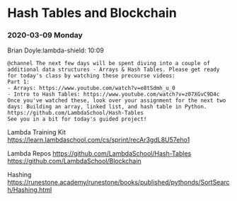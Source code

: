 

# Hash Tables and Blockchain

### 2020-03-09 Monday   

Brian Doyle:lambda-shield:  10:09
```
@channel The next few days will be spent diving into a couple of additional data structures - Arrays & Hash Tables. Please get ready for today's class by watching these precourse videos:
Part 1:
- Arrays: https://www.youtube.com/watch?v=e8tSdmh_u_0
- Intro to Hash Tables: https://www.youtube.com/watch?v=z07XGvC9D4c
Once you've watched these, look over your assignment for the next two days: Building an array, linked list, and hash table in Python.
https://github.com/LambdaSchool/Hash-Tables
See you in a bit for today's guided project!
```

Lambda Training Kit    
https://learn.lambdaschool.com/cs/sprint/recAr3gdL8U57eho1

Lambda Repos 
https://github.com/LambdaSchool/Hash-Tables    
https://github.com/LambdaSchool/Blockchain    

Hashing   
https://runestone.academy/runestone/books/published/pythonds/SortSearch/Hashing.html   
